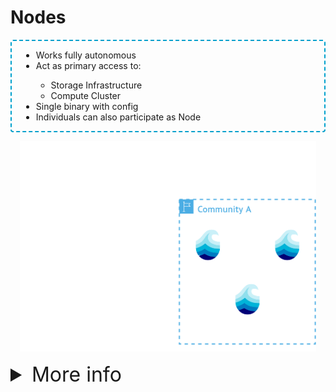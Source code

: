 # Nodes

<div class="flex flex-row gap-x-2 m-t-2 m-b-12">
  <div class="flex flex-col text-2xl justify-center" style="padding: 0 15px; border: 2px dashed #00a0cc; border-radius: 4px">

  <ul class="" style="">
    <li>Works fully autonomous</li>
    <li>Act as primary access to:</li>
    <ul>
      <li>Storage Infrastructure </li>
      <li>Compute Cluster</li>
    </ul>
    <li>Single binary with config</li>
    <li>Individuals can also participate as Node</li>
  </ul>

  </div>
  <div class="flex flex-col flex-50" style="padding: 0 15px;">
    <p align="center">
      <img src="../assets/images/node.drawio.png"/>
    </p>
  </div>
</div>

<details>
  <summary class="highlight font-bold" style="font-size:xx-large; margin-bottom: 10px; ">More info</summary>

  <div class="flex flex-col text-xl" style="padding: 0 15px; border: 2px dashed #00a0cc; border-radius: 4px">

  In a federated scientific data management system, individual nodes serve as autonomous components that collectively form a distributed research infrastructure. **Institutional Storage Gateway Nodes** provide access to large-scale research repositories, exposing datasets while maintaining local security policies. **Personal Research Nodes** represent scientists' laptops or workstations that share specialized datasets, analysis tools, or computational resources directly from personal environments. **Compute Cluster Gateway Nodes** serve as entry points to high-performance computing resources, enabling remote access to parallel processing clusters or specialized facilities. Each node maintains its own security boundaries and governance while contributing to seamless cross-institutional resource and data sharing.

  </div>
</details>

